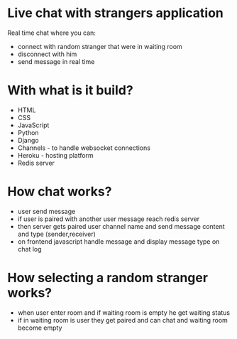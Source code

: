 # Live chat with strangers application

Real time chat where you can:
- connect with random stranger that were in waiting room
- disconnect with him 
- send message in real time 

# With what is it build?
- HTML
- CSS
- JavaScript
- Python
- Django
- Channels - to handle websocket connections
- Heroku - hosting platform
- Redis server

# How chat works?
- user send message
- if user is paired with another user message reach redis server
- then server gets paired user channel name and send message content and type (sender,receiver)
- on frontend javascript handle message and display message type on chat log

# How selecting a random stranger works?
- when user enter room and if waiting room is empty he get waiting status 
- if in waiting room is user they get paired and can chat and waiting room become empty
